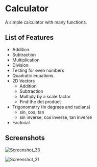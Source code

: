 # Calculator

<!-- try to refactor your code -->
A simple calculator with many functions. 

## List of Features
* Addition
* Subtraction
* Multiplication
* Division
* Testing for even numbers
* Quadratic equations
* 2D Vectors
    * Addition
    * Subtraction
    * Multiply by a scale factor
    * Find the dot product
* Trigonometry   (In degrees and radians)
    * sin, cos, tan 
    * sin inverse, cos inverse, tan inverse
* Factorial

## Screenshots
![Screenshot_30](https://user-images.githubusercontent.com/53381103/136450755-ceefec99-f968-41cf-9972-bfd81a51a9d0.png)

![Screenshot_31](https://user-images.githubusercontent.com/53381103/136450921-5827abb6-1d29-4e47-a8a1-1a233473faa8.png)
